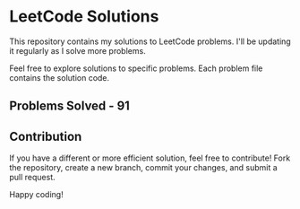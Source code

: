 # LeetCode Solutions

This repository contains my solutions to LeetCode problems. I'll be updating it regularly as I solve more problems.

Feel free to explore solutions to specific problems. Each problem file contains the solution code.

## Problems Solved - 91

## Contribution

If you have a different or more efficient solution, feel free to contribute! Fork the repository, create a new branch, commit your changes, and submit a pull request.

Happy coding!